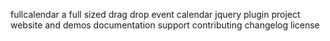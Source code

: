 fullcalendar a full sized drag drop event calendar jquery plugin project website and demos documentation support contributing changelog license